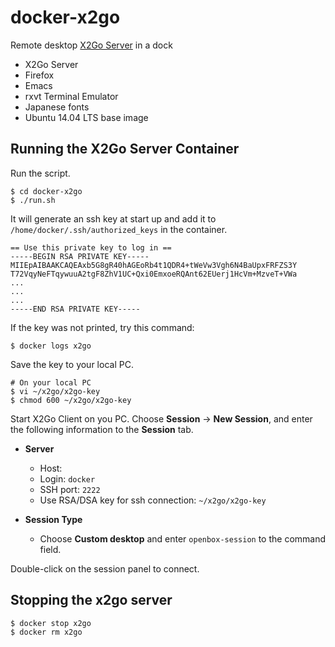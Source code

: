 # docker-x2go

Remote desktop [X2Go Server](http://wiki.x2go.org/doku.php) in a dock

- X2Go Server
- Firefox
- Emacs
- rxvt Terminal Emulator
- Japanese fonts
- Ubuntu 14.04 LTS base image


## Running the X2Go Server Container

Run the script.

```
$ cd docker-x2go
$ ./run.sh
```

It will generate an ssh key at start up and add it to
`/home/docker/.ssh/authorized_keys` in the container.

```
== Use this private key to log in ==
-----BEGIN RSA PRIVATE KEY-----
MIIEpAIBAAKCAQEAxb5G8gR40hAGEoRb4t1QDR4+tWeVw3Vgh6N4BaUpxFRFZS3Y
T72VqyNeFTqywuuA2tgF8ZhV1UC+Qxi0EmxoeRQAnt62EUerj1HcVm+MzveT+VWa
...
...
...
-----END RSA PRIVATE KEY-----
```

If the key was not printed, try this command:

```
$ docker logs x2go
```

Save the key to your local PC.

```
# On your local PC
$ vi ~/x2go/x2go-key
$ chmod 600 ~/x2go/x2go-key
```

Start X2Go Client on you PC. Choose **Session** -> **New Session**,
and enter the following information to the **Session** tab.

- **Server**
  * Host: <The IP address of the server>
  * Login: `docker`
  * SSH port: `2222`
  * Use RSA/DSA key for ssh connection: `~/x2go/x2go-key`

- **Session Type**
  * Choose **Custom desktop** and enter `openbox-session` to the
    command field.

Double-click on the session panel to connect.


## Stopping the x2go server

```
$ docker stop x2go
$ docker rm x2go
```
